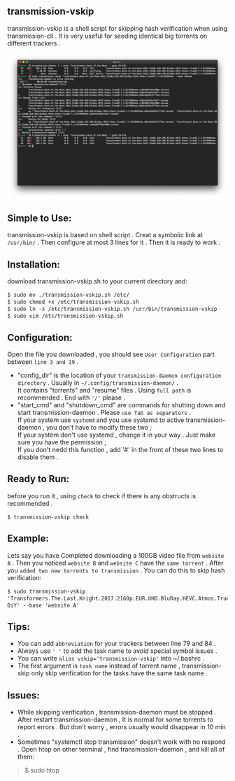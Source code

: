 ## transmission-vskip
transmission-vskip is a shell script for skipping hash verification when using transmission-cli . It is very useful for seeding identical big torrents on different trackers .

<img src="https://github.com/1ndeed/transmission-vskip/blob/master/Demontration.png"><br/>

## Simple to Use:
transmission-vskip is based on shell script . Creat a symbolic link at `/usr/bin/` . Then configure at most 3 lines for it . Then it is ready to work .

## Installation:
download transmission-vskip.sh to your current directory and:

    $ sudo mv ./transmission-vskip.sh /etc/  
    $ sudo chmod +x /etc/transmission-vskip.sh  
    $ sudo ln -s /etc/transmission-vskip.sh /usr/bin/transmission-vskip  
    $ sudo vim /etc/transmission-vskip.sh  

## Configuration:
Open the file you downloaded , you should see `User Configuration` part between `line 3 and 19` .  
* "config_dir" is the location of your `transmission-daemon configuration directory` . Usually in `~/.config/transmission-daemon/` .  
It contains "torrents" and "resume" files . Using `full path` is recommended . End with `'/'` please .  
* "start_cmd" and "shutdown_cmd" are commands for shutting down and start transmission-daemon . Please `use Tab as separators` .  
If your system use `systemd` and you use systemd to active transmission-daemon , you don't have to modify these two ;  
If your system don't use systemd , change it in your way . Just make sure you have the permission ;  
If you don't nedd this function , add '#' in the front of these two lines to disable them .  


## Ready to Run:
before you run it , using `check` to check if there is any obstructs is recommended .  

    $ transmission-vskip check  

## Example:
Lets say you have Completed downloading a 100GB video file from `website A` . Then you noticed `website B` and `website C` have the `same torrent` . After you `added two new torrents to transmission` . You can do this to skip hash verification:  

    $ sudo transmission-vskip 'Transformers.The.Last.Knight.2017.2160p.EUR.UHD.BluRay.HEVC.Atmos.TrueHD.7.1-DiY' --base 'website A'  

## Tips:
* You can add `abbreviation` for your trackers between line 79 and 84 .  
* Always use `' '` to add the task name to avoid special symbol issues .  
* You can write `alias vskip='transmission-vskip'` into ~/.bashrc .  
* The first argument is `task name` instead of torrent name , transmission-skip only skip verification for the tasks have the same task name .  

## Issues:
* While skipping verification , transmission-daemon must be stopped . After restart transmission-daemon , It is normal for some torrents to report errors . But don't worry , errors usually would disappear in 10 min .  
* Sometimes "systemctl stop transmission" doesn't work with no respond . Open htop on other terminal , find transmission-daemon , and kill all of them:  

> $ sudo htop  
